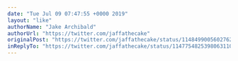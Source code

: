 ```yaml
---
date: "Tue Jul 09 07:47:55 +0000 2019"
layout: "like"
authorName: "Jake Archibald"
authorUrl: "https://twitter.com/jaffathecake"
originalPost: "https://twitter.com/jaffathecake/status/1148499005602762754"
inReplyTo: "https://twitter.com/jaffathecake/status/1147754825398063110"
---
```


